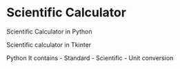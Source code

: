 # Scientific Calculator

Scientific Calculator in Python

Scientific calculator in Tkinter

Python It contains 
    - Standard
    - Scientific
    - Unit conversion

